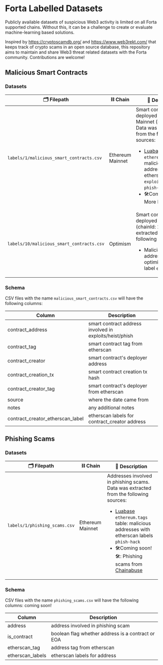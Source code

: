 # Forta Labelled Datasets

Publicly available datasets of suspicious Web3 activity is limited on all Forta supported chains. Without this, it can be a challenge to create or evaluate machine-learning based solutions.

Inspired by https://cryptoscamdb.org/ and https://www.web3rekt.com/ that keeps track of crypto scams in an open source database, this repository aims to maintain and share Web3 threat related datasets with the Forta community. Contributions are welcome!

## Malicious Smart Contracts

### Datasets

| 🗂 Filepath | ⛓ Chain | 📝 Description |
|---|---|---|
| `labels/1/malicious_smart_contracts.csv`  | Ethereum Mainnet  | Smart contracts deployed on Ethereum Mainnet (chainId: 1). Data was extracted from the following sources: <ul><li>[Luabase](https://luabase.com) `ethereum.tags` table: malicious addresses with etherscan labels `exploit`, `heist`, and `phish-hack`</li><li>🛠Coming soon!🛠: More DeFi hacks</li></ul> |
| `labels/10/malicious_smart_contracts.csv`  | Optimism  | Smart contracts deployed on Optimism (chainId: 10). Data was extracted from the following sources: <ul><li>Malicious addresses with optimistic.etherscan label `exploit`</li></ul> |

### Schema

CSV files with the name `malicious_smart_contracts.csv` will have the following columns:

| Column | Description   |
|---|---|
| contract_address  | smart contract address involved in exploits/heist/phish  |
| contract_tag  | smart contract tag from etherscan  |
| contract_creator  | smart contract's deployer address  |
| contract_creation_tx  | smart contract creation tx hash  |
| contract_creator_tag  | smart contract's deployer from etherscan  |
| source  | where the date came from  |
| notes  | any additional notes  |
| contract_creator_etherscan_label  | etherscan labels for contract_creator address |

## Phishing Scams

### Datasets

| 🗂 Filepath | ⛓ Chain | 📝 Description |
|---|---|---|
| `labels/1/phishing_scams.csv`  | Ethereum Mainnet  | Addresses involved in phishing scams. Data was extracted from the following sources: <ul><li>[Luabase](https://luabase.com) `ethereum.tags` table: malicious addresses with etherscan labels `phish-hack`</li><li>🛠Coming soon!🛠: Phishing scams from [Chainabuse](https://www.chainabuse.com/)</li></ul> |

### Schema

CSV files with the name `phishing_scams.csv` will have the following columns: coming soon!

| Column | Description   |
|---|---|
| address  | address involved in phishing scam  |
| is_contract  | boolean flag whether address is a contract or EOA  |
| etherscan_tag  | address tag from etherscan  |
| etherscan_labels  | etherscan labels for address  |
